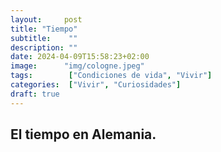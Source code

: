 ```yaml
---
layout:     post 
title: "Tiempo"
subtitle:    ""
description: ""
date: 2024-04-09T15:58:23+02:00
image:      "img/cologne.jpeg"
tags:        ["Condiciones de vida", "Vivir"]
categories:  ["Vivir", "Curiosidades"]
draft: true
---
```



## El tiempo en Alemania.
